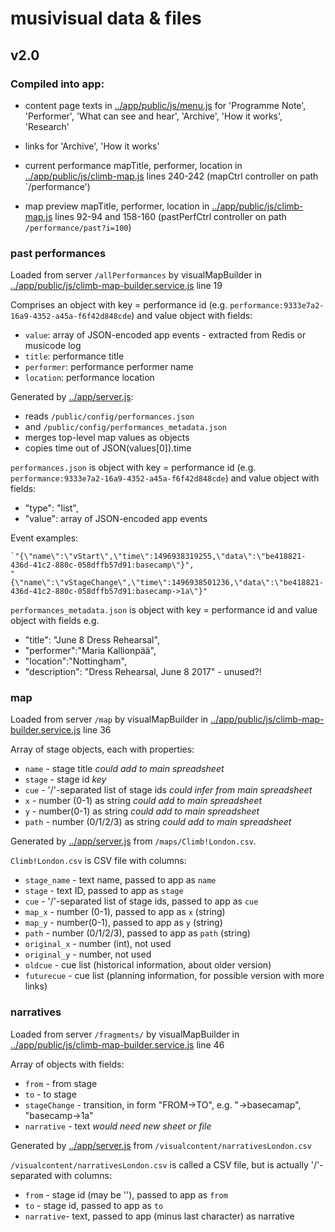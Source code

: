 # musivisual data & files

## v2.0

### Compiled into app:

- content page texts in [../app/public/js/menu.js](../app/public/js/menu.js) 
  for 'Programme Note', 'Performer', 'What can see and hear', 'Archive', 'How it works', 'Research'

- links for 'Archive', 'How it works'

- current performance mapTitle, performer, location in [../app/public/js/climb-map.js](../app/public/js/climb-map.js) lines 240-242 (mapCtrl controller on path `/performance')

- map preview mapTitle, performer, location in [../app/public/js/climb-map.js](../app/public/js/climb-map.js) lines 92-94 and 158-160 (pastPerfCtrl controller on path `/performance/past?i=100`)

### past performances

Loaded from server `/allPerformances` by visualMapBuilder in [../app/public/js/climb-map-builder.service.js](../app/public/js/climb-map-builder.service.js) line 19

Comprises an object with key = performance id (e.g. `performance:9333e7a2-16a9-4352-a45a-f6f42d848cde`) and value object with fields:
- `value`: array of JSON-encoded app events - extracted from Redis or musicode log
- `title`: performance title
- `performer`: performance performer name
- `location`: performance location

Generated by [../app/server.js](../app/server.js):
- reads `/public/config/performances.json`
- and `/public/config/performances_metadata.json` 
- merges top-level map values as objects
- copies time out of JSON(values[0]).time

`performances.json` is object with key = performance id (e.g. `performance:9333e7a2-16a9-4352-a45a-f6f42d848cde`) and value object with fields:
- "type": "list",
- "value": array of JSON-encoded app events 

Event examples:
```
`"{\"name\":\"vStart\",\"time\":1496938319255,\"data\":\"be418821-436d-41c2-880c-058dffb57d91:basecamp\"}",
"{\"name\":\"vStageChange\",\"time\":1496938501236,\"data\":\"be418821-436d-41c2-880c-058dffb57d91:basecamp->1a\"}"
```

`performances_metadata.json` is object with key = performance id and value object with fields e.g.
- "title": "June 8 Dress Rehearsal",
- "performer":"Maria Kallionpää",
- "location":"Nottingham",
- "description": "Dress Rehearsal, June 8 2017" - unused?!


### map

Loaded from server `/map` by visualMapBuilder in [../app/public/js/climb-map-builder.service.js](../app/public/js/climb-map-builder.service.js) line 36

Array of stage objects, each with properties:
- `name` - stage title _could add to main spreadsheet_
- `stage` - stage id _key_
- `cue` - '/'-separated list of stage ids _could infer from main spreadsheet_
- `x` - number (0-1) as string _could add to main spreadsheet_
- `y` - number(0-1) as string _could add to main spreadsheet_
- `path` - number (0/1/2/3) as string _could add to main spreadsheet_

Generated by [../app/server.js](../app/server.js) from `/maps/Climb!London.csv`. 

`Climb!London.csv` is CSV file with columns:
- `stage_name` - text name, passed to app as `name`
- `stage` - text ID, passed to app as `stage`
- `cue` - '/'-separated list of stage ids, passed to app as `cue`
- `map_x` - number (0-1), passed to app as `x` (string)
- `map_y` - number(0-1), passed to app as `y` (string)
- `path` - number (0/1/2/3), passed to app as `path` (string)
- `original_x` - number (int), not used
- `original_y` - number, not used
- `oldcue` - cue list (historical information, about older version)
- `futurecue` - cue list (planning information, for possible version with more links)


### narratives

Loaded from server `/fragments/` by visualMapBuilder in [../app/public/js/climb-map-builder.service.js](../app/public/js/climb-map-builder.service.js) line 46

Array of objects with fields:
- `from` - from stage
- `to` - to stage
- `stageChange` - transition, in form "FROM->TO", e.g. "->basecamap", "basecamp->1a"
- `narrative` - text _would need new sheet or file_

Generated by [../app/server.js](../app/server.js) from `/visualcontent/narrativesLondon.csv`

`/visualcontent/narrativesLondon.csv` is called a CSV file, but is actually '/'-separated with columns:
- `from` - stage id (may be ''), passed to app as `from`
- `to` - stage id, passed to app as `to`
- `narrative`- text, passed to app (minus last character) as narrative
